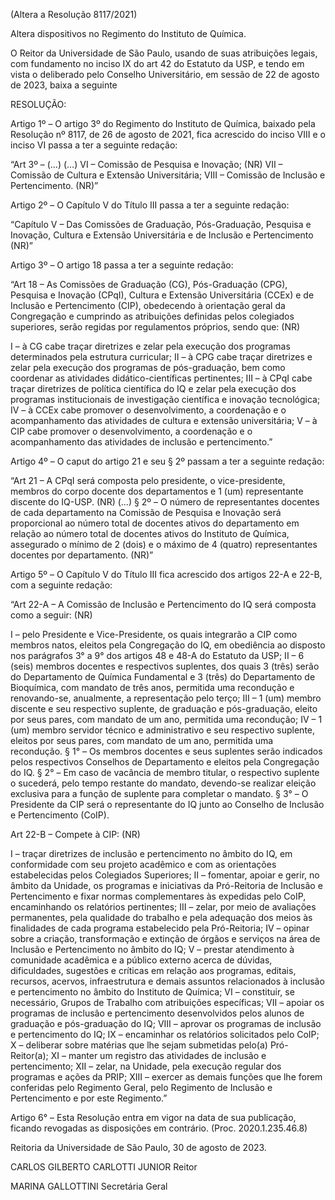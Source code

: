 (Altera a Resolução 8117/2021)

Altera dispositivos no Regimento do Instituto de Química.

O Reitor da Universidade de São Paulo, usando de suas atribuições legais, com fundamento no inciso IX do art 42 do Estatuto da USP, e tendo em vista o deliberado pelo Conselho Universitário, em sessão de 22 de agosto de 2023, baixa a seguinte

RESOLUÇÃO:

Artigo 1º – O artigo 3º do Regimento do Instituto de Química, baixado pela Resolução nº 8117, de 26 de agosto de 2021, fica acrescido do inciso VIII e o inciso VI passa a ter a seguinte redação:

“Art 3º – (…)
(…)
VI – Comissão de Pesquisa e Inovação; (NR)
VII – Comissão de Cultura e Extensão Universitária;
VIII – Comissão de Inclusão e Pertencimento. (NR)”

Artigo 2º – O Capítulo V do Título III passa a ter a seguinte redação:

“Capítulo V – Das Comissões de Graduação, Pós-Graduação, Pesquisa e Inovação, Cultura e Extensão Universitária e de Inclusão e Pertencimento (NR)”

Artigo 3º – O artigo 18 passa a ter a seguinte redação:

“Art 18 – As Comissões de Graduação (CG), Pós-Graduação (CPG), Pesquisa e Inovação (CPqI), Cultura e Extensão Universitária (CCEx) e de Inclusão e Pertencimento (CIP), obedecendo à orientação geral da Congregação e cumprindo as atribuições definidas pelos colegiados superiores, serão regidas por regulamentos próprios, sendo que: (NR)

I – à CG cabe traçar diretrizes e zelar pela execução dos programas determinados pela estrutura curricular;
II – à CPG cabe traçar diretrizes e zelar pela execução dos programas de pós-graduação, bem como coordenar as atividades didático-científicas pertinentes;
III – à CPqI cabe traçar diretrizes de política científica do IQ e zelar pela execução dos programas institucionais de investigação científica e inovação tecnológica;
IV – à CCEx cabe promover o desenvolvimento, a coordenação e o acompanhamento das atividades de cultura e extensão universitária;
V – à CIP cabe promover o desenvolvimento, a coordenação e o acompanhamento das atividades de inclusão e pertencimento.”

Artigo 4º – O caput do artigo 21 e seu § 2º passam a ter a seguinte redação:

“Art 21 – A CPqI será composta pelo presidente, o vice-presidente, membros do corpo docente dos departamentos e 1 (um) representante discente do IQ-USP. (NR)
(…)
§ 2º – O número de representantes docentes de cada departamento na Comissão de Pesquisa e Inovação será proporcional ao número total de docentes ativos do departamento em relação ao número total de docentes ativos do Instituto de Química, assegurado o mínimo de 2 (dois) e o máximo de 4 (quatro) representantes docentes por departamento. (NR)”

Artigo 5º – O Capítulo V do Título III fica acrescido dos artigos 22-A e 22-B, com a seguinte redação:

“Art 22-A – A Comissão de Inclusão e Pertencimento do IQ será composta como a seguir: (NR)

I – pelo Presidente e Vice-Presidente, os quais integrarão a CIP como membros natos, eleitos pela Congregação do IQ, em obediência ao disposto nos parágrafos 3° a 9° dos artigos 48 e 48-A do Estatuto da USP;
II – 6 (seis) membros docentes e respectivos suplentes, dos quais 3 (três) serão do Departamento de Química Fundamental e 3 (três) do Departamento de Bioquímica, com mandato de três anos, permitida uma recondução e renovando-se, anualmente, a representação pelo terço;
III – 1 (um) membro discente e seu respectivo suplente, de graduação e pós-graduação, eleito por seus pares, com mandato de um ano, permitida uma recondução;
IV – 1 (um) membro servidor técnico e administrativo e seu respectivo suplente, eleitos por seus pares, com mandato de um ano, permitida uma recondução.
§ 1° – Os membros docentes e seus suplentes serão indicados pelos respectivos Conselhos de Departamento e eleitos pela Congregação do IQ.
§ 2° – Em caso de vacância de membro titular, o respectivo suplente o sucederá, pelo tempo restante do mandato, devendo-se realizar eleição exclusiva para a função de suplente para completar o mandato.
§ 3° – O Presidente da CIP será o representante do IQ junto ao Conselho de Inclusão e Pertencimento (CoIP).

Art 22-B – Compete à CIP: (NR)

I – traçar diretrizes de inclusão e pertencimento no âmbito do IQ, em conformidade com seu projeto acadêmico e com as orientações estabelecidas pelos Colegiados Superiores;
II – fomentar, apoiar e gerir, no âmbito da Unidade, os programas e iniciativas da Pró-Reitoria de Inclusão e Pertencimento e fixar normas complementares às expedidas pelo CoIP, encaminhando os relatórios pertinentes;
III – zelar, por meio de avaliações permanentes, pela qualidade do trabalho e pela adequação dos meios às finalidades de cada programa estabelecido pela Pró-Reitoria;
IV – opinar sobre a criação, transformação e extinção de órgãos e serviços na área de Inclusão e Pertencimento no âmbito do IQ;
V – prestar atendimento à comunidade acadêmica e a público externo acerca de dúvidas, dificuldades, sugestões e críticas em relação aos programas, editais, recursos, acervos, infraestrutura e demais assuntos relacionados à inclusão e pertencimento no âmbito do Instituto de Química;
VI – constituir, se necessário, Grupos de Trabalho com atribuições específicas;
VII – apoiar os programas de inclusão e pertencimento desenvolvidos pelos alunos de graduação e pós-graduação do IQ;
VIII – aprovar os programas de inclusão e pertencimento do IQ;
IX – encaminhar os relatórios solicitados pelo CoIP;
X – deliberar sobre matérias que lhe sejam submetidas pelo(a) Pró-Reitor(a);
XI – manter um registro das atividades de inclusão e pertencimento;
XII – zelar, na Unidade, pela execução regular dos programas e ações da PRIP;
XIII – exercer as demais funções que lhe forem conferidas pelo Regimento Geral, pelo Regimento de Inclusão e Pertencimento e por este Regimento.”

Artigo 6° – Esta Resolução entra em vigor na data de sua publicação, ficando revogadas as disposições em contrário. (Proc. 2020.1.235.46.8)

Reitoria da Universidade de São Paulo, 30 de agosto de 2023.

CARLOS GILBERTO CARLOTTI JUNIOR
Reitor

MARINA GALLOTTINI
Secretária Geral